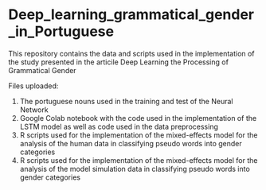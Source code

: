 # Deep_learning_grammatical_gender_in_Portuguese

This repository contains the data and scripts used in the implementation of the study presented in the articile Deep Learning the Processing of Grammatical Gender

Files uploaded:

1) The portuguese nouns used in the training and test of the Neural Network
2) Google Colab notebook with the code used in the implementation of the LSTM model as well as code used in the data preprocessing
3) R scripts used for the implementation of the mixed-effects model for the analysis of the human data in classifying pseudo words into gender categories
4) R scripts used for the implementation of the mixed-effects model for the analysis of the model simulation data in classifying pseudo words into gender categories


